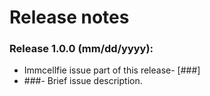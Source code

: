 # Release notes

### Release 1.0.0 (mm/dd/yyyy):
* Immcellfie issue part of this release- [###]
* ###- Brief issue description.
